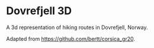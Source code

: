 # Dovrefjell 3D

A 3d representation of hiking routes in Dovrefjell, Norway.

Adapted from https://github.com/bertt/corsica_gr20.
